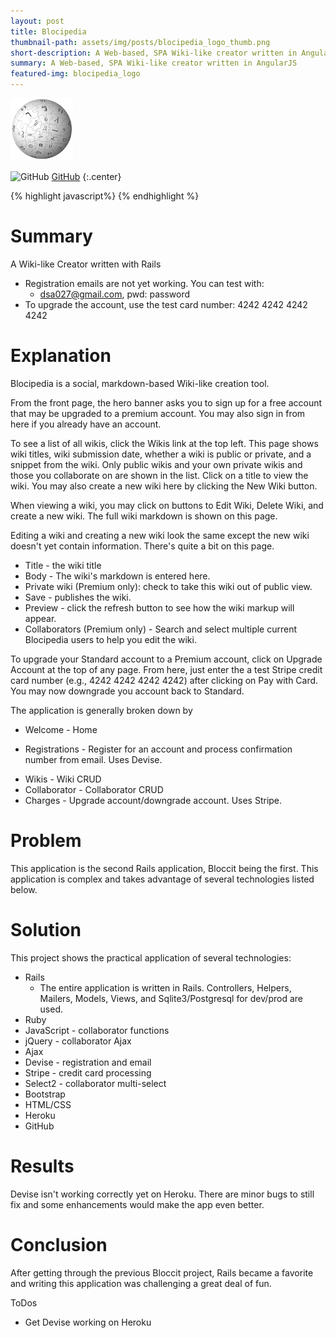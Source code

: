```yaml
---
layout: post
title: Blocipedia
thumbnail-path: assets/img/posts/blocipedia_logo_thumb.png
short-description: A Web-based, SPA Wiki-like creator written in AngularJS
summary: A Web-based, SPA Wiki-like creator written in AngularJS
featured-img: blocipedia_logo
---
```

<a href="https://blooming-wave-99055.herokuapp.com/">
  <img src="/assets/img/posts/blocipedia_logo_thumb.png"/>
</a>

![]( /assets/img/posts/GitHub-Mark-32px.png "GitHub")
[GitHub](https://github.com/dsa027/blocipedia)
{:.center}

{% highlight javascript%}
{% endhighlight %}

# Summary

  A Wiki-like Creator written with Rails

  - Registration emails are not yet working. You can test with:
    - dsa027@gmail.com, pwd: password
  - To upgrade the account, use the test card number: 4242 4242 4242 4242

# Explanation

  Blocipedia is a social, markdown-based Wiki-like creation tool.

  From the front page, the hero banner asks you to sign up for a free account that may be upgraded to a premium account. You may also sign in from here if you already have an account.

  To see a list of all wikis, click the Wikis link at the top left. This page shows wiki titles, wiki submission date, whether a wiki is public or private, and a snippet from the wiki. Only public wikis and your own private wikis and those you collaborate on are shown in the list. Click on a title to view the wiki. You may also create a new wiki here by clicking the New Wiki button.

  When viewing a wiki, you may click on buttons to Edit Wiki, Delete Wiki, and create a new wiki. The full wiki markdown is shown on this page.

  Editing a wiki and creating a new wiki look the same except the new wiki doesn't yet contain information. There's quite a bit on this page.
  - Title - the wiki title
  - Body - The wiki's markdown is entered here.
  - Private wiki (Premium only): check to take this wiki out of public view.
  - Save - publishes the wiki.
  - Preview - click the refresh button to see how the wiki markup will appear.
  - Collaborators (Premium only) - Search and select multiple current Blocipedia users to help you edit the wiki.

  To upgrade your Standard account to a Premium account, click on Upgrade Account at the top of any page. From here, just enter the a test Stripe credit card number (e.g., 4242 4242 4242 4242) after clicking on Pay with Card. You may now downgrade you account back to Standard.

  The application is generally broken down by
  - Welcome - Home
  + Registrations - Register for an account and process confirmation number from email. Uses Devise.
  - Wikis - Wiki CRUD
  - Collaborator  - Collaborator CRUD
  - Charges - Upgrade account/downgrade account. Uses Stripe.

# Problem

  This application is the second Rails application, Bloccit being the first. This application is complex and takes advantage of several technologies listed below.

# Solution

  This project shows the practical application of several technologies:
  - Rails
    - The entire application is written in Rails. Controllers, Helpers, Mailers, Models, Views, and Sqlite3/Postgresql for dev/prod are used.
  - Ruby
  - JavaScript - collaborator functions
  - jQuery - collaborator Ajax
  - Ajax
  - Devise - registration and email
  - Stripe - credit card processing
  - Select2 - collaborator multi-select
  - Bootstrap
  - HTML/CSS
  - Heroku
  - GitHub

# Results

  Devise isn't working correctly yet on Heroku. There are minor bugs to still fix and some enhancements would make the app even better.

# Conclusion
  After getting through the previous Bloccit project, Rails became a favorite and writing this application was challenging a great deal of fun.

  ToDos
  - Get Devise working on Heroku
